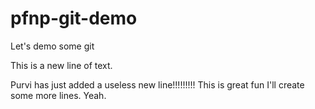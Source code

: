 # pfnp-git-demo
Let's demo some git

This is a new line of text.

Purvi has just added a useless new line!!!!!!!!!
This is great fun
I'll create some more lines.
Yeah.
